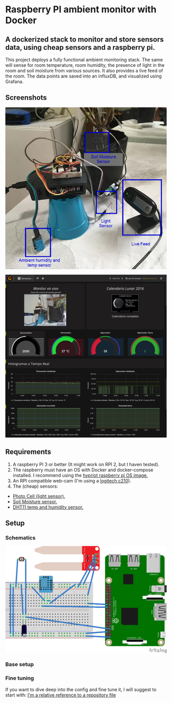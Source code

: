 # Raspberry PI ambient monitor with Docker
## A dockerized stack to monitor and store sensors data, using cheap sensors and a raspberry pi.

This project deploys a fully functional ambient monitoring stack. The same will sense for room temperature, room humidity, the presence of light in the room and soil moisture from various sources. It also provides a live feed of the room.
The data points are saved into an influxDB, and visualized using Grafana.

## Screenshots
![Hardware Screenshot placeholder](/images/rpi_wiring.png?raw=true "RPI wiring")

![Dashboard Screenshot placeholder](/images/dashboard.png?raw=true "Grafana Dashboard")

## Requirements
1. A raspberry PI 3 or better (It might work on RPI 2, but I haven tested).
2. The raspberry must have an OS with Docker and docker-compose installed. I recommend using the [hypriot raspberry pi OS image.](https://blog.hypriot.com/downloads/)
3. An RPI compatible web-cam (I'm using a [logitech c210](http://support.logitech.com/product/webcam-c210)).
4. The (cheap) sensors:
  * [Photo Cell (light sensor).](https://www.sparkfun.com/products/9088)
  * [Soil Moisture sensor.](https://www.sparkfun.com/products/13322)
  * [DHT11 temp and humidity sensor.](https://www.adafruit.com/product/386)

## Setup
### Schematics
![Hardware Schematics placeholder](/images/schematics.png?raw=true "RPI schematics")
### Base setup
### Fine tuning
If you want to dive deep into the config and fine tune it, I will suggest to start with:
[I'm a relative reference to a repository file](../blob/master/LICENSE)

